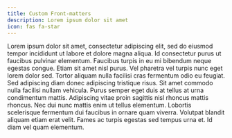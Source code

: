 ```yaml
---
title: Custom Front-matters
description: Lorem ipsum dolor sit amet
icon: fas fa-star
---
```


Lorem ipsum dolor sit amet, consectetur adipiscing elit, sed do eiusmod tempor incididunt ut labore et dolore magna aliqua. Id consectetur purus ut faucibus pulvinar elementum. Faucibus turpis in eu mi bibendum neque egestas congue. Etiam sit amet nisl purus. Vel pharetra vel turpis nunc eget lorem dolor sed. Tortor aliquam nulla facilisi cras fermentum odio eu feugiat. Sed adipiscing diam donec adipiscing tristique risus. Sit amet commodo nulla facilisi nullam vehicula. Purus semper eget duis at tellus at urna condimentum mattis. Adipiscing vitae proin sagittis nisl rhoncus mattis rhoncus. Nec dui nunc mattis enim ut tellus elementum. Lobortis scelerisque fermentum dui faucibus in ornare quam viverra. Volutpat blandit aliquam etiam erat velit. Fames ac turpis egestas sed tempus urna et. Id diam vel quam elementum.
